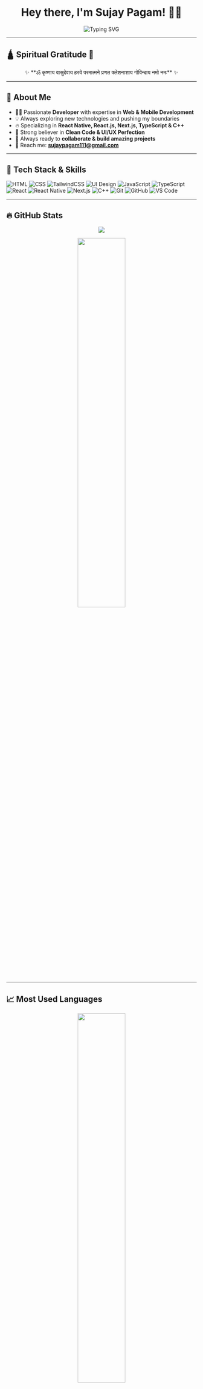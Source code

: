 <h1 align="center">Hey there, I'm Sujay Pagam! 👋🚀</h1>

<p align="center">
  <img src="https://readme-typing-svg.herokuapp.com?font=Fira+Code&size=24&duration=4000&pause=500&color=58A6FF&center=true&vCenter=true&width=600&lines=🚀+Developer;⚡+Passionate+about+Tech;💡+Innovative+Thinker;🔥+React+Native+Enthusiast;🎨+Frontend+Magician;🌍+Open+to+Collaborations;Started+New+Corporate+Journey" alt="Typing SVG" />
</p>

---

## 🛕 **Spiritual Gratitude 🙏**
<p align="center">
  ✨ **ॐ कृष्णाय वासुदेवाय हरये परमात्मने प्रणत क्लेशनाशाय गोविन्दाय नमो नमः** ✨  
</p>

---

## 🌟 **About Me**

- 🧑‍💻 Passionate **Developer** with expertise in **Web & Mobile Development**  
- 💡 Always exploring new technologies and pushing my boundaries  
- 🔥 Specializing in **React Native, React.js, Next.js, TypeScript & C++**  
- 🎯 Strong believer in **Clean Code & UI/UX Perfection**  
- 🚀 Always ready to **collaborate & build amazing projects**  
- 📩 Reach me: **sujaypagam111@gmail.com**  

---

## 🚀 **Tech Stack & Skills**

![HTML](https://img.shields.io/badge/HTML5-E34F26?logo=html5&logoColor=white&style=for-the-badge)
![CSS](https://img.shields.io/badge/CSS3-1572B6?logo=css3&logoColor=white&style=for-the-badge)
![TailwindCSS](https://img.shields.io/badge/Tailwind_CSS-06B6D4?logo=tailwindcss&logoColor=white&style=for-the-badge)
![UI Design](https://img.shields.io/badge/UI%2FUX-Design-FF4088?logo=adobe&logoColor=white&style=for-the-badge)
![JavaScript](https://img.shields.io/badge/JavaScript-F7DF1E?logo=javascript&logoColor=black&style=for-the-badge)
![TypeScript](https://img.shields.io/badge/TypeScript-3178C6?logo=typescript&logoColor=white&style=for-the-badge)
![React](https://img.shields.io/badge/React-20232A?logo=react&logoColor=61DAFB&style=for-the-badge)
![React Native](https://img.shields.io/badge/React_Native-20232A?logo=react&logoColor=61DAFB&style=for-the-badge)
![Next.js](https://img.shields.io/badge/Next.js-000000?logo=next.js&logoColor=white&style=for-the-badge)
![C++](https://img.shields.io/badge/C++-00599C?logo=c%2B%2B&logoColor=white&style=for-the-badge)
![Git](https://img.shields.io/badge/Git-F05032?logo=git&logoColor=white&style=for-the-badge)
![GitHub](https://img.shields.io/badge/GitHub-181717?logo=github&logoColor=white&style=for-the-badge)
![VS Code](https://img.shields.io/badge/VS_Code-007ACC?logo=visual-studio-code&logoColor=white&style=for-the-badge)

---

## 🔥 **GitHub Stats**
<p align="center">
  <img src="https://github-readme-streak-stats.herokuapp.com/?user=5ujay&theme=radical&hide_border=true" />
</p>

<p align="center">
  <img src="https://github-readme-stats.vercel.app/api?username=5ujay&show_icons=true&theme=radical&hide_border=true" width="50%" />
</p>

---

## 📈 **Most Used Languages**
<p align="center">
  <img src="https://github-readme-stats.vercel.app/api/top-langs/?username=5ujay&layout=compact&theme=radical&hide_border=true" width="50%"/>
</p>

---

## 🔗 **Connect with Me**
<p align="center">
  <a href="https://www.linkedin.com/in/sujay-pagam" target="_blank"><img src="https://img.shields.io/badge/LinkedIn-0A66C2?logo=linkedin&logoColor=white&style=for-the-badge" alt="LinkedIn" /></a>
  <a href="https://twitter.com/your-twitter-handle" target="_blank"><img src="https://img.shields.io/badge/Twitter-1DA1F2?logo=twitter&logoColor=white&style=for-the-badge" alt="Twitter" /></a>
  <a href="https://www.instagram.com/your-instagram-handle" target="_blank"><img src="https://img.shields.io/badge/Instagram-E4405F?logo=instagram&logoColor=white&style=for-the-badge" alt="Instagram" /></a>
</p>

---

## 🏆 **GitHub Achievements**
<p align="center">
  <img src="https://github-profile-trophy.vercel.app/?username=5ujay&theme=radical&no-frame=true" />
</p>

---

<!-- Banner with Animated GIF -->
<p align="center">
  <img src="https://i.gifer.com/fzPJ.gif" width="100%" alt="Animated Coding Banner"/>
</p>

---

## ✨ **Fun Fact**
> "Whatever you think is going to happen!" 💡

---

**⭐ If you like my work, consider giving it a star!** 🌟  
